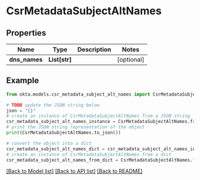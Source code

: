 # CsrMetadataSubjectAltNames


## Properties

Name | Type | Description | Notes
------------ | ------------- | ------------- | -------------
**dns_names** | **List[str]** |  | [optional] 

## Example

```python
from okta.models.csr_metadata_subject_alt_names import CsrMetadataSubjectAltNames

# TODO update the JSON string below
json = "{}"
# create an instance of CsrMetadataSubjectAltNames from a JSON string
csr_metadata_subject_alt_names_instance = CsrMetadataSubjectAltNames.from_json(json)
# print the JSON string representation of the object
print(CsrMetadataSubjectAltNames.to_json())

# convert the object into a dict
csr_metadata_subject_alt_names_dict = csr_metadata_subject_alt_names_instance.to_dict()
# create an instance of CsrMetadataSubjectAltNames from a dict
csr_metadata_subject_alt_names_from_dict = CsrMetadataSubjectAltNames.from_dict(csr_metadata_subject_alt_names_dict)
```
[[Back to Model list]](../README.md#documentation-for-models) [[Back to API list]](../README.md#documentation-for-api-endpoints) [[Back to README]](../README.md)


